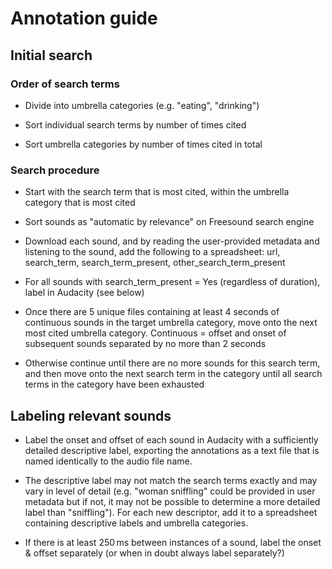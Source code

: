 # Annotation guide 

##   Initial search

###  Order of search terms

-   Divide into umbrella categories (e.g. "eating", "drinking")

-   Sort individual search terms by number of times cited

-   Sort umbrella categories by number of times cited in total

###  Search procedure

-   Start with the search term that is most cited, within the
umbrella category that is most cited

-   Sort sounds as "automatic by relevance" on Freesound search
engine

-   Download each sound, and by reading the user-provided
metadata and listening to the sound, add the following to a
spreadsheet: url, search\_term, search\_term\_present,
other\_search\_term\_present

-   For all sounds with search\_term\_present = Yes (regardless
of duration), label in Audacity (see below)

-   Once there are 5 unique files containing at least 4 seconds
of continuous sounds in the target umbrella category, move
onto the next most cited umbrella category. Continuous =
offset and onset of subsequent sounds separated by no more
than 2 seconds

-   Otherwise continue until there are no more sounds for this
search term, and then move onto the next search term in the
category until all search terms in the category have been
exhausted

## Labeling relevant sounds

-   Label the onset and offset of each sound in Audacity with a
sufficiently detailed descriptive label, exporting the
annotations as a text file that is named identically to the
audio file name.

-   The descriptive label may not match the search terms exactly and
may vary in level of detail (e.g. "woman sniffling" could be
provided in user metadata but if not, it may not be possible to
determine a more detailed label than "sniffling"). For each new
descriptor, add it to a spreadsheet containing descriptive
labels and umbrella categories.

-   If there is at least 250 ms between instances of a sound, label
the onset & offset separately (or when in doubt always label separately?)
